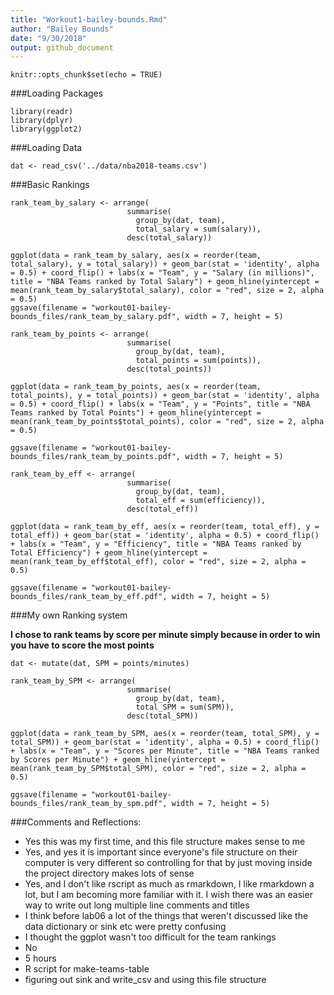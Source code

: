 ```yaml
---
title: "Workout1-bailey-bounds.Rmd"
author: "Bailey Bounds"
date: "9/30/2018"
output: github_document
---
```


```{r setup, include=FALSE}
knitr::opts_chunk$set(echo = TRUE)
```

###Loading Packages
```{r}
library(readr)
library(dplyr)
library(ggplot2)
```

###Loading Data
```{r}
dat <- read_csv('../data/nba2018-teams.csv')
```

###Basic Rankings
```{r}
rank_team_by_salary <- arrange(
                          summarise(
                            group_by(dat, team),
                            total_salary = sum(salary)), 
                          desc(total_salary))

ggplot(data = rank_team_by_salary, aes(x = reorder(team, total_salary), y = total_salary)) + geom_bar(stat = 'identity', alpha = 0.5) + coord_flip() + labs(x = "Team", y = "Salary (in millions)", title = "NBA Teams ranked by Total Salary") + geom_hline(yintercept = mean(rank_team_by_salary$total_salary), color = "red", size = 2, alpha = 0.5)
ggsave(filename = "workout01-bailey-bounds_files/rank_team_by_salary.pdf", width = 7, height = 5)
```
```{r}
rank_team_by_points <- arrange(
                          summarise(
                            group_by(dat, team),
                            total_points = sum(points)), 
                          desc(total_points))

ggplot(data = rank_team_by_points, aes(x = reorder(team, total_points), y = total_points)) + geom_bar(stat = 'identity', alpha = 0.5) + coord_flip() + labs(x = "Team", y = "Points", title = "NBA Teams ranked by Total Points") + geom_hline(yintercept = mean(rank_team_by_points$total_points), color = "red", size = 2, alpha = 0.5)

ggsave(filename = "workout01-bailey-bounds_files/rank_team_by_points.pdf", width = 7, height = 5)
```

```{r}
rank_team_by_eff <- arrange(
                          summarise(
                            group_by(dat, team),
                            total_eff = sum(efficiency)), 
                          desc(total_eff))

ggplot(data = rank_team_by_eff, aes(x = reorder(team, total_eff), y = total_eff)) + geom_bar(stat = 'identity', alpha = 0.5) + coord_flip() + labs(x = "Team", y = "Efficiency", title = "NBA Teams ranked by Total Efficiency") + geom_hline(yintercept = mean(rank_team_by_eff$total_eff), color = "red", size = 2, alpha = 0.5)

ggsave(filename = "workout01-bailey-bounds_files/rank_team_by_eff.pdf", width = 7, height = 5)
```

###My own Ranking system

**I chose to rank teams by score per minute simply because in order to win you have to score the most points**
```{r}
dat <- mutate(dat, SPM = points/minutes)

rank_team_by_SPM <- arrange(
                          summarise(
                            group_by(dat, team),
                            total_SPM = sum(SPM)), 
                          desc(total_SPM))

ggplot(data = rank_team_by_SPM, aes(x = reorder(team, total_SPM), y = total_SPM)) + geom_bar(stat = 'identity', alpha = 0.5) + coord_flip() + labs(x = "Team", y = "Scores per Minute", title = "NBA Teams ranked by Scores per Minute") + geom_hline(yintercept = mean(rank_team_by_SPM$total_SPM), color = "red", size = 2, alpha = 0.5)

ggsave(filename = "workout01-bailey-bounds_files/rank_team_by_spm.pdf", width = 7, height = 5)
```


###Comments and Reflections:
 
 * Yes this was my first time, and this file structure makes sense to me
 * Yes, and yes it is important since everyone's file structure on their computer is very different so controlling for that by just moving inside the project directory makes lots of sense
 * Yes, and I don't like rscript as much as rmarkdown, I like rmarkdown a lot, but I am becoming more familiar with it. I wish there was an easier way to write out long multiple line comments and titles
 * I think before lab06 a lot of the things that weren't discussed like the data dictionary or sink etc were pretty confusing
 * I thought the ggplot wasn't too difficult for the team rankings
 * No
 * 5 hours
 * R script for make-teams-table
 * figuring out sink and write_csv and using this file structure
 
